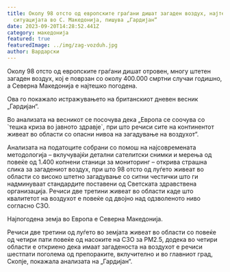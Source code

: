 ```yaml
---
title: Околу 98 отсто од европските граѓани дишат загаден воздух, најтешка е
  ситуацијата во С. Македонија, пишува „Гардијан“
date: 2023-09-20T14:28:52.441Z
category: македонија
featured: true
featuredImage: ../img/zag-vozduh.jpg
author: Вардарски
---
```

<!--StartFragment-->

Околу 98 отсто од европските граѓани дишат отровен, многу штетен загаден воздух, кој е поврзан со околу 400.000 смртни случаи годишно, а Северна Македонија е најтешко погодена.

Ова го покажало истражувањето на британскиот дневен весник „Гардијан“.

Во анализата на весникот се посочува дека „Европа се соочува со \`тешка криза во јавното здравје\`, при што речиси сите на континентот живеат во области со опасни нивоа на загадување на воздухот“.

Анализата на податоците собрани со помош на најсовремената методологија – вклучувајќи детални сателитски снимки и мерења од повеќе од 1.400 копнени станици за мониторинг – открива страшна слика за загадениот воздух, при што 98 отсто од луѓето живеат во области со високо штетно загадување со ситни честички што ги надминуваат стандардите поставени од Светската здравствена организација. Речиси две третини живеат во области каде што квалитетот на воздухот е повеќе од двојно над одзволеното ниво согласно СЗО.

Најпогодена земја во Европа е Северна Македонија.

Речиси две третини од луѓето во земјата живеат во области со повеќе од четири пати повеќе од насоките на СЗО за PM2.5, додека во четири области е откриено дека имаат загаденоста на воздухот е речиси шестпати поголема од препораките, вклучително и во главниот град, Скопје, покажала анализата на „Гардијан“.

<!--EndFragment-->